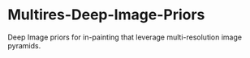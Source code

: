 # Multires-Deep-Image-Priors
Deep Image priors for in-painting that leverage multi-resolution image pyramids.

